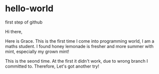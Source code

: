 # hello-world
first step of github

Hi there,

Here is Grace. This is the first time I come into programming world, I am a maths student.
I found honey lemonade is fresher and more summer with mint, especially my grown mint!

This is the seond time. At the first it didn't work, due to wrong branch I committed to.
Therefore, Let's got another try!
